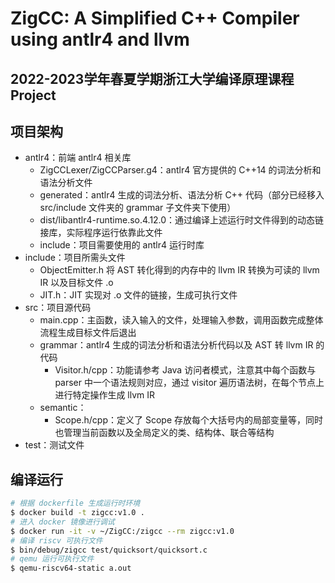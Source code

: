 # ZigCC: A Simplified C++ Compiler using antlr4 and llvm
## 2022-2023学年春夏学期浙江大学编译原理课程 Project

## 项目架构
- antlr4：前端 antlr4 相关库
    - ZigCCLexer/ZigCCParser.g4：antlr4 官方提供的 C++14 的词法分析和语法分析文件
    - generated：antlr4 生成的词法分析、语法分析 C++ 代码（部分已经移入 src/include 文件夹的 grammar 子文件夹下使用）
    - dist/libantlr4-runtime.so.4.12.0：通过编译上述运行时文件得到的动态链接库，实际程序运行依靠此文件
    - include：项目需要使用的 antlr4 运行时库
- include：项目所需头文件
    - ObjectEmitter.h 将 AST 转化得到的内存中的 llvm IR 转换为可读的 llvm IR 以及目标文件 .o
    - JIT.h：JIT 实现对 .o 文件的链接，生成可执行文件
- src：项目源代码
    - main.cpp：主函数，读入输入的文件，处理输入参数，调用函数完成整体流程生成目标文件后退出
    - grammar：antlr4 生成的词法分析和语法分析代码以及 AST 转 llvm IR 的代码
        - Visitor.h/cpp：功能请参考 Java 访问者模式，注意其中每个函数与 parser 中一个语法规则对应，通过 visitor 遍历语法树，在每个节点上进行特定操作生成 llvm IR
    - semantic：
        - Scope.h/cpp：定义了 Scope 存放每个大括号内的局部变量等，同时也管理当前函数以及全局定义的类、结构体、联合等结构
- test：测试文件

## 编译运行

```bash
# 根据 dockerfile 生成运行时环境
$ docker build -t zigcc:v1.0 .
# 进入 docker 镜像进行调试
$ docker run -it -v ~/ZigCC:/zigcc --rm zigcc:v1.0
# 编译 riscv 可执行文件
$ bin/debug/zigcc test/quicksort/quicksort.c
# qemu 运行可执行文件
$ qemu-riscv64-static a.out
```

